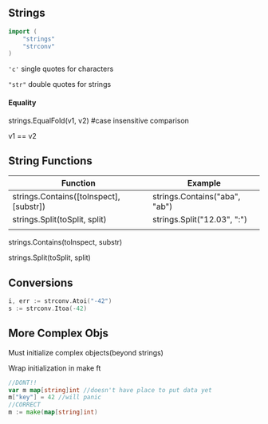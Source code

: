 ## Strings

```go
import (
    "strings"
	"strconv"
)
```

`'c'` single quotes for characters

`"str"` double quotes for strings

#### Equality

strings.EqualFold(v1, v2) #case insensitive comparison

v1 == v2

## String Functions

| Function                                | Example                       |
| --------------------------------------- | ----------------------------- |
| strings.Contains([toInspect], [substr]) | strings.Contains("aba", "ab") |
| strings.Split(toSplit, split)           | strings.Split("12.03", ":")   |
|                                         |                               |

strings.Contains(toInspect, substr)

strings.Split(toSplit, split)

## Conversions

```go
i, err := strconv.Atoi("-42")
s := strconv.Itoa(-42)
```

## More Complex Objs

Must initialize complex objects(beyond strings)

Wrap initialization in make ft

```go
//DONT!!
var m map[string]int //doesn't have place to put data yet
m["key"] = 42 //will panic
//CORRECT
m := make(map[string]int)
```

